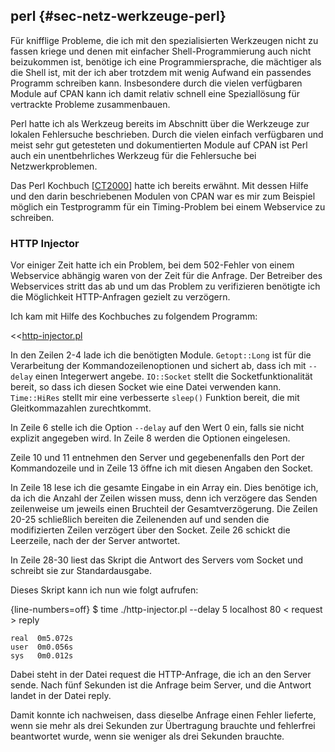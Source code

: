 
## perl {#sec-netz-werkzeuge-perl}

Für knifflige Probleme, die ich mit den spezialisierten Werkzeugen nicht zu
fassen kriege und denen mit einfacher Shell-Programmierung auch nicht
beizukommen ist, benötige ich eine Programmiersprache, die mächtiger als die
Shell ist, mit der ich aber trotzdem mit wenig Aufwand ein passendes
Programm schreiben kann. Insbesondere durch die vielen verfügbaren Module
auf CPAN kann ich damit relativ schnell eine Speziallösung für vertrackte
Probleme zusammenbauen.

Perl hatte ich als Werkzeug bereits im Abschnitt über die Werkzeuge zur
lokalen Fehlersuche beschrieben. Durch die vielen einfach verfügbaren und
meist sehr gut getesteten und dokumentierten Module auf CPAN ist Perl auch
ein unentbehrliches Werkzeug für die Fehlersuche bei Netzwerkproblemen.

Das Perl Kochbuch [[CT2000](#bib-ct2000)] hatte ich bereits
erwähnt. Mit dessen Hilfe und den darin beschriebenen Modulen von CPAN war
es mir zum Beispiel möglich ein Testprogramm für ein Timing-Problem bei
einem Webservice zu schreiben.

### HTTP Injector

Vor einiger Zeit hatte ich ein Problem, bei dem 502-Fehler von
einem Webservice abhängig waren von der Zeit für die
Anfrage. Der Betreiber des Webservices stritt das ab und um das
Problem zu verifizieren benötigte ich die Möglichkeit HTTP-Anfragen gezielt
zu verzögern.
  
Ich kam mit Hilfe des Kochbuches zu folgendem Programm:

<<[http-injector.pl](code/http-injector.pl)

In den Zeilen 2-4 lade ich die benötigten Module. `Getopt::Long` ist
für die Verarbeitung der Kommandozeilenoptionen und sichert ab, dass ich mit
`--delay` einen Integerwert angebe. `IO::Socket` stellt die
Socketfunktionalität bereit, so dass ich diesen Socket wie eine Datei
verwenden kann. `Time::HiRes` stellt mir eine verbesserte
`sleep()` Funktion bereit, die mit Gleitkommazahlen zurechtkommt.

In Zeile 6 stelle ich die Option `--delay` auf den Wert 0 ein, falls
sie nicht explizit angegeben wird. In Zeile 8 werden die Optionen
eingelesen.

Zeile 10 und 11 entnehmen den Server und gegebenenfalls den Port der
Kommandozeile und in Zeile 13 öffne ich mit diesen Angaben den Socket.

In Zeile 18 lese ich die gesamte Eingabe in ein Array ein. Dies benötige
ich, da ich die Anzahl der Zeilen wissen muss, denn ich verzögere das Senden
zeilenweise um jeweils einen Bruchteil der Gesamtverzögerung. Die Zeilen
20-25 schließlich bereiten die Zeilenenden auf und senden die modifizierten
Zeilen verzögert über den Socket. Zeile 26 schickt die Leerzeile, nach der
der Server antwortet.

In Zeile 28-30 liest das Skript die Antwort des Servers vom Socket und
schreibt sie zur Standardausgabe.

Dieses Skript kann ich nun wie folgt aufrufen:

{line-numbers=off}
    $ time ./http-injector.pl --delay 5 localhost 80 < request > reply

    real  0m5.072s
    user  0m0.056s
    sys   0m0.012s

Dabei steht in der Datei request die HTTP-Anfrage, die ich an den Server
sende.
Nach fünf Sekunden ist die Anfrage beim Server, und die Antwort landet in
der Datei reply.

Damit konnte ich nachweisen, dass dieselbe Anfrage einen Fehler
lieferte, wenn sie mehr als drei Sekunden zur Übertragung brauchte und
fehlerfrei beantwortet wurde, wenn sie weniger als drei Sekunden brauchte.

